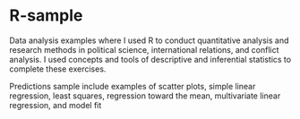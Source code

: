 # R-sample
Data analysis examples where I used R to conduct quantitative analysis and research methods in political science, international relations, and conflict analysis. I used concepts and tools of descriptive and inferential statistics to complete these exercises.

Predictions sample include examples of scatter plots, simple linear regression, least squares, regression toward the mean, multivariate linear regression, and model fit
